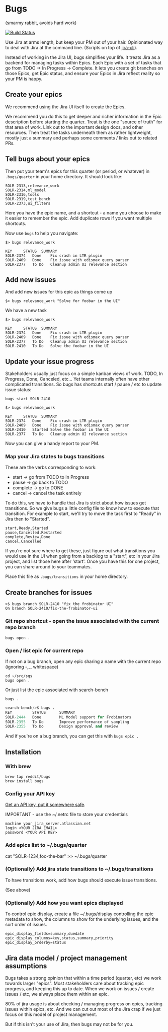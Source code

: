 # Bugs
(smarmy rabbit, avoids hard work)

[![Build Status](https://github.com/reddit/bugs/actions/workflows/test.yml/badge.svg)](https://github.com/reddit/bugs/actions/workflows/test.yml)

Use Jira at arms length, but keep your PM out of your hair. Opinionated way to deal with Jira at the command line. (Scripts on top of [jira-cli](https://github.com/ankitpokhrel/jira-cli)).

Instead of working in the Jira UI, bugs simplifies your life. It treats Jira as a backend for managing tasks within Epics. Each Epic with a set of tasks that go from TODO -> In Progress -> Complete. It lets you create git branches on those Epics, get Epic status, and ensure your Epics in Jira reflect reality so your PM is happy.

## Create your epics

We recommend using the Jira UI itself to create the Epics.

We recommend you do this to get deeper and richer information in the Epic description before starting the quarter. Treat is the one "source of truth" for that area of work. Link out to the important design docs, and other resources. Then treat the tasks underneath them as rather lightweight, mostly just a summary and perhaps some comments / links out to related PRs.

## Tell bugs about your epics

Then put your team's epics for this quarter (or period, or whatever) in `.bugs/quarter` in your home directory. It should look like:

```
SOLR-2313,relevance_work
SOLR-2314,ml_model
SOLR-2316,tools
SOLR-2319,test_bench
SOLR-2373,ui_filters
```

Here you have the epic name, and a shortcut - a name you choose to make it easier to remember the epic. Add duplicate rows if you want multiple shortcuts.

Now use `bugs` to help you navigate:

```
$> bugs relevance_work

KEY		STATUS	SUMMARY
SOLR-2374	Done	Fix crash in LTR plugin
SOLR-2409	Done	Fix issue with edismax query parser
SOLR-2377	To Do	Cleanup admin UI relevance section
```

## Add new issues

And add new issues for this epic as things come up

```
$> bugs relevance_work "Solve for foobar in the UI"
```

We have a new task

```
$> bugs relevance_work

KEY		STATUS	SUMMARY
SOLR-2374	Done	Fix crash in LTR plugin
SOLR-2409	Done	Fix issue with edismax query parser
SOLR-2377	To Do	Cleanup admin UI relevance section
SOLR-2410	To Do	Solve the foobar in the UI
```

## Update your issue progress

Stakeholders usually just focus on a simple kanban views of work. TODO, In Progress, Done, Canceled, etc... Yet teams internally often have other complicated transitions. So bugs has shortcuts start / pause / etc to update issue status:

```
bugs start SOLR-2410	
```

```
$> bugs relevance_work

KEY		STATUS	SUMMARY
SOLR-2374	Done	Fix crash in LTR plugin
SOLR-2409	Done	Fix issue with edismax query parser
SOLR-2410	Started	Solve the foobar in the UI
SOLR-2377	To Do	Cleanup admin UI relevance section
```

Now you can give a handy report to your PM.

### Map your Jira states to bugs transitions

These are the verbs corresponding to work:

* start -> go from TODO to In Progress
* pause -> go back to TODO
* complete -> go to DONE
* cancel -> cancel the task entirely

To do this, we have to handle that Jira is strict about how issues get transitions. So we give bugs a little config file to know how to execute that transition. For example to start, we'll try to move the task first to "Ready" in Jira then to "Started". 

```
start,Ready,Started
pause,Cancelled,Restarted
complete,Review,Done
cancel,Cancelled
```

If you're not sure where to get these, just figure out what transitions you would use in the UI when going from a backlog to a "start", etc in your Jira project, and list those here after 'start'. Once you have this for one project, you can share around to your teammates.

Place this file as `.bugs/transitions` in your home directory.

## Create branches for issues

```
>$ bugs branch SOLR-2410 "fix the frobinator UI"
On branch SOLR-2410/fix-the-frobinator-ui
```

### Git repo shortcut - open the issue associated with the current repo branch

```
bugs open .
```

### Open / list epic for current repo

If not on a bug branch, open any epic sharing a name with the current repo (ignoring -,\_, whitespace)

```
cd ~/src/sqs
bugs open .
```

Or just list the epic associated with search-bench

```
bugs .
```

```python
search-bench/>$ bugs .                                                                                                                      
KEY         STATUS      SUMMARY
SOLR-2444   Done        ML Model support for Frobinators
SOLR-2355   To Do       Improve performance of sampling
SOLR-2355   To Do       Design approval and review
```

And if you're on a bug branch, you can get this with `bugs epic .`


## Installation

### With brew

```
brew tap reddit/bugs
brew install bugs
```

### Config your API key

[Get an API key, put it somewhere safe](https://github.com/ankitpokhrel/jira-cli#cloud-server).

IMPORTANT - use the ~/.netrc file to store your credentials

```
machine your_jira_server.atlassian.net
login <YOUR JIRA EMAIL>
password <YOUR API KEY>
```

### Add epics list to ~/.bugs/quarter

cat "SOLR-1234,foo-the-bar" >> ~/.bugs/quarter

### (Optionally) Add jira state transitions to ~/.bugs/transitions

To have transitions work, add how bugs should execute issue transitions.

(See above)

### (Optionally) Add how you want epics displayed

To control epic display, create a file ~/.bugs/display controlling the epic metadata to show, the columns to show for the underlying issues, and the sort order of issues.

```
epic_display_fields=summary,duedate
epic_display_columns=key,status,summary,priority
epic_display_orderby=status
```

## Jira data model / project management assumptions

Bugs takes a strong opinion that within a time period (quarter, etc) we work towards larger "epics". Most stakeholders care about tracking epic progress, and keeping this up to date. When we work on issues / create issues / etc, we always place them within an epic.

80% of jira usage is about checking / managing progress on epics, tracking issues within epics, etc. And we can cut out most of the Jira crap if we just focus on this model of project management.

But if this isn't your use of Jira, then bugs may not be for you.
